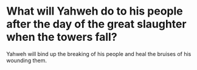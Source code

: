 # What will Yahweh do to his people after the day of the great slaughter when the towers fall?

Yahweh will bind up the breaking of his people and heal the bruises of his wounding them.
